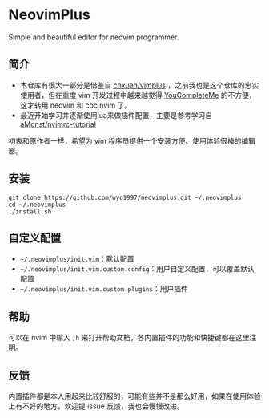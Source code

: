 # NeovimPlus

Simple and beautiful editor for neovim programmer.

## 简介

- 本仓库有很大一部分是借鉴自 [chxuan/vimplus](https://github.com/chxuan/vimplus) ，之前我也是这个仓库的忠实使用者，但在重度 vim 开发过程中越来越觉得 [YouCompleteMe](https://github.com/ycm-core/YouCompleteMe) 的不方便，这才转用 neovim 和 coc.nvim 了。
- 最近开始学习并逐渐使用lua来做插件配置，主要是参考学习自 [aMonst/nvimrc-tutorial](https://github.com/aMonst/nvimrc-tutorial/tree/main)

初衷和原作者一样，希望为 vim 程序员提供一个安装方便、使用体验很棒的编辑器。

## 安装

```shell
git clone https://github.com/wyg1997/neovimplus.git ~/.neovimplus
cd ~/.neovimplus
./install.sh
```

## 自定义配置

- `~/.neovimplus/init.vim`：默认配置
- `~/.neovimplus/init.vim.custom.config`：用户自定义配置，可以覆盖默认配置
- `~/.neovimplus/init.vim.custom.plugins`：用户插件

## 帮助

可以在 nvim 中输入 `,h` 来打开帮助文档，各内置插件的功能和快捷键都在这里注明。

## 反馈

内置插件都是本人用起来比较舒服的，可能有些并不是那么好用，如果在使用体验上有不好的地方，欢迎提 issue 反馈，我也会慢慢改进。

